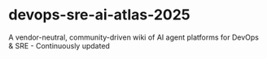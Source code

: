 # devops-sre-ai-atlas-2025
A vendor-neutral, community-driven wiki of AI agent platforms for DevOps &amp; SRE - Continuously updated

